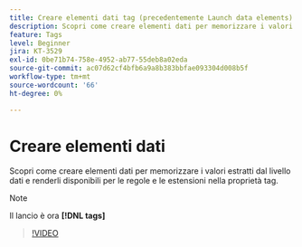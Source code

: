 ```yaml
---
title: Creare elementi dati tag (precedentemente Launch data elements)
description: Scopri come creare elementi dati per memorizzare i valori estratti dal livello dati e renderli disponibili per le regole e le estensioni nella proprietà tag.
feature: Tags
level: Beginner
jira: KT-3529
exl-id: 0be71b74-758e-4952-ab77-55deb8a02eda
source-git-commit: ac07d62cf4bfb6a9a8b383bbfae093304d008b5f
workflow-type: tm+mt
source-wordcount: '66'
ht-degree: 0%

---
```


# Creare elementi dati

Scopri come creare elementi dati per memorizzare i valori estratti dal livello dati e renderli disponibili per le regole e le estensioni nella proprietà tag.

>[!NOTE]
>
> Il lancio è ora **[!DNL tags]**

>[!VIDEO](https://video.tv.adobe.com/v/28733/?quality=12&learn=on)
